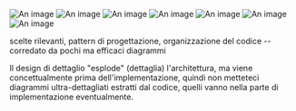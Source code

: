 ![An image](/resources/architecture/packages.svg)
![An image](/resources/architecture/staticEntitiesManagers.svg)
![An image](/resources/architecture/queuingsystem.svg)
![An image](/resources/architecture/EnvironmentElementsArchitecture.svg)
![An image](/resources/architecture/EnvironmentArchitecture.svg)
![An image](/resources/architecture/RailwayEnvironment.svg)
![An image](/resources/architecture/SimulationEngineWithManager.svg)

scelte rilevanti, pattern di progettazione, organizzazione del codice -- corredato da pochi ma efficaci diagrammi


Il design di dettaglio "esplode" (dettaglia) l'architettura, ma viene concettualmente prima dell'implementazione, quindi non metteteci diagrammi ultra-dettagliati estratti dal codice, quelli vanno nella parte di implementazione eventualmente.